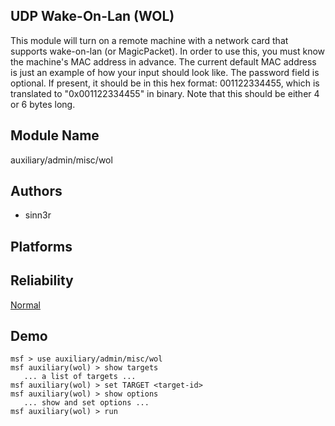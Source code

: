 ## UDP Wake-On-Lan (WOL)

This module will turn on a remote machine with a network 
card that supports wake-on-lan (or MagicPacket). In order to 
use this, you must know the machine's MAC address in 
advance. The current default MAC address is just an example 
of how your input should look like. The password field is 
optional. If present, it should be in this hex format: 
001122334455, which is translated to "0x001122334455" in 
binary. Note that this should be either 4 or 6 bytes long.


## Module Name
auxiliary/admin/misc/wol

## Authors
* sinn3r





## Platforms


## Reliability
[Normal](https://github.com/rapid7/metasploit-framework/wiki/Exploit-Ranking)

## Demo

```
msf > use auxiliary/admin/misc/wol
msf auxiliary(wol) > show targets
   ... a list of targets ...
msf auxiliary(wol) > set TARGET <target-id>
msf auxiliary(wol) > show options
   ... show and set options ...
msf auxiliary(wol) > run
```
    
    